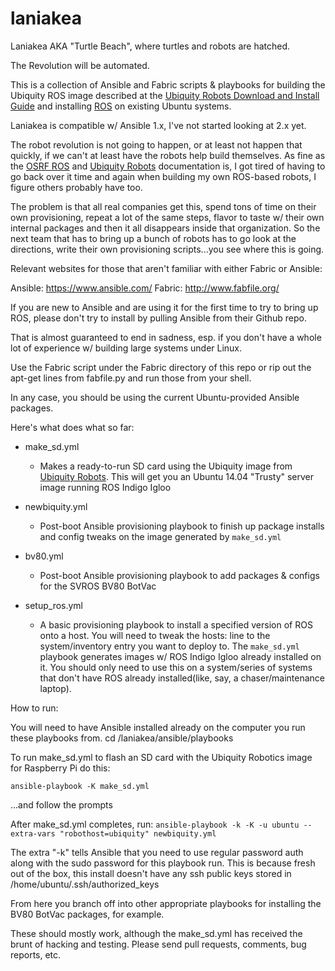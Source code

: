 # laniakea

Laniakea AKA "Turtle Beach", where turtles and robots are hatched.

The Revolution will be automated. 

This is a collection of Ansible and Fabric scripts & playbooks for building the 
Ubiquity ROS image described at the [Ubiquity Robots Download and Install Guide](https://github.com/UbiquityRobotics/ubiquity_main/blob/master/Doc_Downloading_and_Installing_the_Ubiquity_Ubuntu_ROS_Kernel_Image.md) and installing [ROS](http://www.ros.org) on existing Ubuntu systems.

Laniakea is compatible w/ Ansible 1.x, I've not started looking at 2.x yet. 

The robot revolution is not going to happen, or at least not happen that quickly, if we can't at least have the robots help build themselves. 
As fine as the [OSRF ROS](http://www.ros.org/install/) and [Ubiquity Robots](http://ubiquityrobotics) documentation is, I got tired of having to go back over it time and again when building my own ROS-based robots, I figure others probably have too. 

The problem is that all real companies get this, spend tons of time on their own provisioning, repeat a lot of the same steps, flavor to taste w/ their own internal packages and then it all disappears inside that organization. So the next team that has to bring up a bunch of robots has to go look at the directions, write their own provisioning scripts...you see where this is going. 

Relevant websites for those that aren't familiar with either Fabric or Ansible:

Ansible: 
https://www.ansible.com/
Fabric:
http://www.fabfile.org/

If you are new to Ansible and are using it for the first time to try to bring up ROS, please don't try to install by pulling Ansible from their Github repo. 

That is almost guaranteed to end in sadness, esp. if you don't have a whole lot of experience w/ building large systems under Linux. 
 
Use the Fabric script under the Fabric directory of this repo or rip out the apt-get lines from fabfile.py and run those from your shell. 

In any case, you should be using the current Ubuntu-provided Ansible packages. 

Here's what does what so far:

* make_sd.yml
   * Makes a ready-to-run SD card using the Ubiquity image from [Ubiquity Robots](http://ubiquityrobotics). This will get you an Ubuntu 14.04 "Trusty" server image running ROS Indigo Igloo
* newbiquity.yml
   * Post-boot Ansible provisioning playbook to finish up package installs and config tweaks on the image generated by ``make_sd.yml``
* bv80.yml
   * Post-boot Ansible provisioning playbook to add packages & configs for the SVROS BV80 BotVac

* setup_ros.yml 
   * A basic provisioning playbook to install a specified version of ROS onto a host. You will need to tweak the hosts: line to the system/inventory entry you want to deploy to. The ``make_sd.yml`` playbook generates images w/ ROS Indigo Igloo already installed on it. You should only need to use this on a system/series of systems that don't have ROS already installed(like, say, a chaser/maintenance laptop). 

How to run:

You will need to have Ansible installed already on the computer you run these playbooks from.
cd <YOUR LOCAL GIT REPO>/laniakea/ansible/playbooks

To run make_sd.yml to flash an SD card with the Ubiquity Robotics image for Raspberry Pi do this:

`ansible-playbook -K make_sd.yml`  

...and follow the prompts

After make_sd.yml completes, run:
`ansible-playbook -k -K -u ubuntu --extra-vars "robothost=ubiquity" newbiquity.yml` 

The extra "-k" tells Ansible that you need to use regular password auth along with the sudo password for this playbook run. This is because fresh out of the box, this install doesn't have any ssh public keys stored in /home/ubuntu/.ssh/authorized_keys 

From here you branch off into other appropriate playbooks for installing the BV80 BotVac packages, for example.

These should mostly work, although the make_sd.yml has received the brunt of hacking and testing. Please send pull requests, comments, bug reports, etc. 



